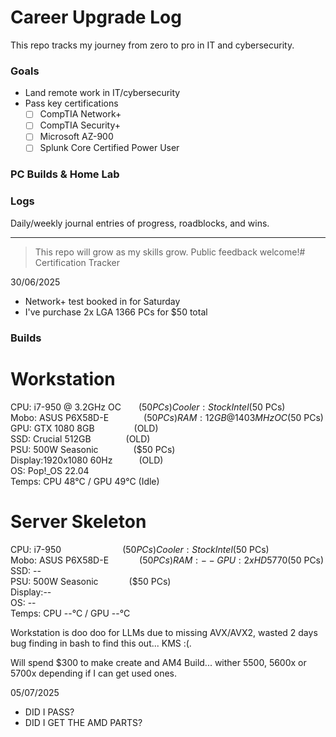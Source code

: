 # Career Upgrade Log

This repo tracks my journey from zero to pro in IT and cybersecurity.

### Goals
- Land remote work in IT/cybersecurity
- Pass key certifications
  - [ ] CompTIA Network+
  - [ ] CompTIA Security+
  - [ ] Microsoft AZ-900
  - [ ] Splunk Core Certified Power User

### PC Builds & Home Lab

### Logs
Daily/weekly journal entries of progress, roadblocks, and wins.

---

> This repo will grow as my skills grow. Public feedback welcome!# Certification Tracker

30/06/2025
- Network+ test booked in for Saturday
- I've purchase 2x LGA 1366 PCs for $50 total

### Builds

# Workstation
CPU:    i7-950 @ 3.2GHz OC    ($50 PCs)  
Cooler: Stock Intel          ($50 PCs)  
Mobo:   ASUS P6X58D-E        ($50 PCs)  
RAM:    12GB @ 1403MHz OC    ($50 PCs)  
GPU:    GTX 1080 8GB         (OLD)  
SSD:    Crucial 512GB        (OLD)  
PSU:    500W Seasonic        ($50 PCs)  
Display:1920x1080 60Hz      (OLD)  
OS:     Pop!_OS 22.04  
Temps:  CPU 48°C / GPU 49°C (Idle)

# Server Skeleton
CPU:    i7-950              ($50 PCs)  
Cooler: Stock Intel         ($50 PCs)  
Mobo:   ASUS P6X58D-E       ($50 PCs)  
RAM:    --  
GPU:    2x HD 5770          ($50 PCs)  
SSD:    --  
PSU:    500W Seasonic       ($50 PCs)  
Display:--  
OS:     --  
Temps:  CPU --°C / GPU --°C

Workstation is doo doo for LLMs due to missing AVX/AVX2, wasted 2 days bug finding in bash to find this out... KMS :(.

Will spend $300 to make create and AM4 Build... wither 5500, 5600x or 5700x depending if I can get used ones.

05/07/2025
- DID I PASS?
- DID I GET THE AMD PARTS?



